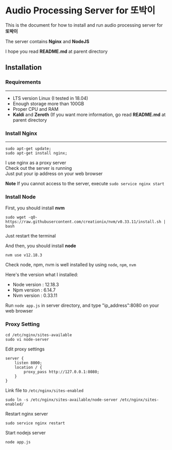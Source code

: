 # Audio Processing Server for 또박이

This is the document for how to install and run audio processing server for **또박이**

The server contains **Nginx** and **NodeJS**

I hope you read **README.md** at parent directory

## Installation

### Requirements
---

* LTS version Linux (I tested in 18.04)
* Enough storage more than 100GB
* Proper CPU and RAM
* **Kaldi** and **Zeroth** (If you want more information, go read **README.md** at parent directory

### Install Nginx
---

```
sudo apt-get update;
sudo apt-get install nginx;
```

I use nginx as a proxy server   
Check out the server is running   
Just put your ip address on your web browser   

**Note**
If you cannot access to the server, execute `sudo service nginx start`

### Install Node

First, you should install **nvm**   

```
sudo wget -qO- https://raw.githubusercontent.com/creationix/nvm/v0.33.11/install.sh | bash
```

Just restart the terminal   

And then, you should install **node**   

```
nvm use v12.18.3
```

Check node, npm, nvm is well installed by using `node`, `npm`, `nvm`   

Here's the version what I installed:   

* Node version : 12.18.3   
* Npm version : 6.14.7   
* Nvm version : 0.33.11   

Run `node app.js` in server directory, and type "ip_address":8080 on your web browser   

### Proxy Setting

```
cd /etc/nginx/sites-available
sudo vi node-server
```

Edit proxy settings

```
server {
    listen 8000;
    location / {
        proxy_pass http://127.0.0.1:8080;
    }
}
```

Link file to `/etc/nginx/sites-enabled`

```
sudo ln -s /etc/nginx/sites-available/node-server /etc/nginx/sites-enabled/
```

Restart nginx server

```
sudo service nginx restart
```

Start nodejs server

```
node app.js
```

